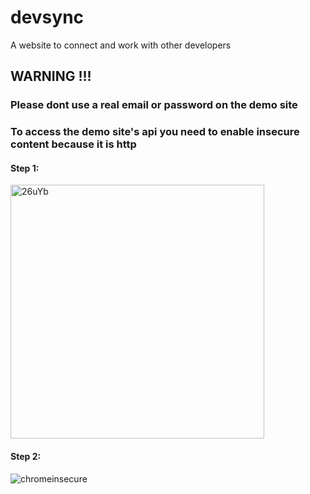 # devsync  
A website to connect and work with other developers  
## WARNING !!!  
### Please dont use a real email or password on the demo site
### To access the demo site's api you need to enable insecure content because it is http  
#### Step 1:  
<img width="406" alt="26uYb" src="https://github.com/OmarAz01/devsync/assets/118571302/7fed4ed8-4602-4a7e-9f90-cb66fcaba4a5">  

#### Step 2:  
![chromeinsecure](https://github.com/OmarAz01/devsync/assets/118571302/a43b34b7-6ac7-4853-9cbb-9184213ca247)
